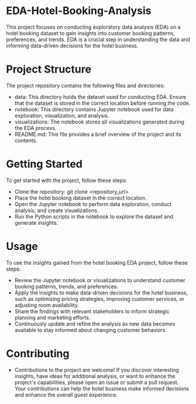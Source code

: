 # EDA-Hotel-Booking-Analysis
This project focuses on conducting exploratory data analysis (EDA) on a hotel booking dataset to gain insights into customer booking patterns, preferences, and trends. EDA is a crucial step in understanding the data and informing data-driven decisions for the hotel business.

# Project Structure
The project repository contains the following files and directories:

- data: This directory holds the dataset used for conducting EDA. Ensure that the dataset is stored in the correct location before running the code.
- notebook: This directory contains Jupyter notebook used for data exploration, visualization, and analysis.
- visualizations: The notebook stores all visualizations generated during the EDA process.
- README.md: This file provides a brief overview of the project and its contents.
  
# Getting Started
To get started with the project, follow these steps:

- Clone the repository: git clone <repository_url>
- Place the hotel booking dataset in the correct location.
- Open the Jupyter notebook to perform data exploration, conduct analysis, and create visualizations.
- Run the Python scripts in the notebook to explore the dataset and generate insights.
  
# Usage
To use the insights gained from the hotel booking EDA project, follow these steps:

- Review the Jupyter notebook or visualizations to understand customer booking patterns, trends, and preferences.
- Apply the insights to make data-driven decisions for the hotel business, such as optimizing pricing strategies, improving customer services, or adjusting room availability.
- Share the findings with relevant stakeholders to inform strategic planning and marketing efforts.
- Continuously update and refine the analysis as new data becomes available to stay informed about changing customer behaviors.

# Contributing
- Contributions to the project are welcome! If you discover interesting insights, have ideas for additional analysis, or want to enhance the project's capabilities, please open an issue or submit a pull request. Your contributions can help the hotel business make informed decisions and enhance the overall guest experience.

